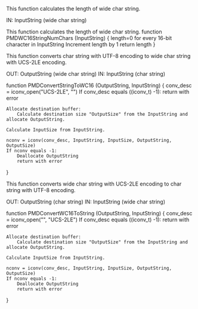 
This function calculates the length of wide char string.

IN: InputString (wide char string)

This function calculates the length of wide char string.
function PMDWC16StringNumChars (InputString)
{
    length=0
    for every 16-bit character in InputString
      Increment length by 1
    return length
}

This function converts char string with UTF-8 encoding to
wide char string with UCS-2LE encoding.

OUT: OutputString (wide char string)
IN: InputString (char string)

function PMDConvertStringToWC16 (OutputString, InputString)
{
    conv_desc = iconv_open("UCS-2LE", "")
    If conv_desc equals ((iconv_t) -1):
        return with error

    Allocate destination buffer:
        Calculate destination size "OutputSize" from the InputString and allocate OutputString.

    Calculate InputSize from InputString.

    nconv = iconv(conv_desc, InputString, InputSize, OutputString, OutputSize)
    If nconv equals -1:
        Deallocate OutputString
        return with error
}

This function converts wide char string with UCS-2LE encoding to
char string with UTF-8 encoding.

OUT: OutputString (char string)
IN: InputString (wide char string)

function PMDConvertWC16ToString (OutputString, InputString)
{
    conv_desc = iconv_open("", "UCS-2LE")
    If conv_desc equals ((iconv_t) -1):
        return with error

    Allocate destination buffer:
        Calculate destination size "OutputSize" from the InputString and allocate OutputString.

    Calculate InputSize from InputString.

    nconv = iconv(conv_desc, InputString, InputSize, OutputString, OutputSize)
    If nconv equals -1:
        Deallocate OutputString
        return with error
}

